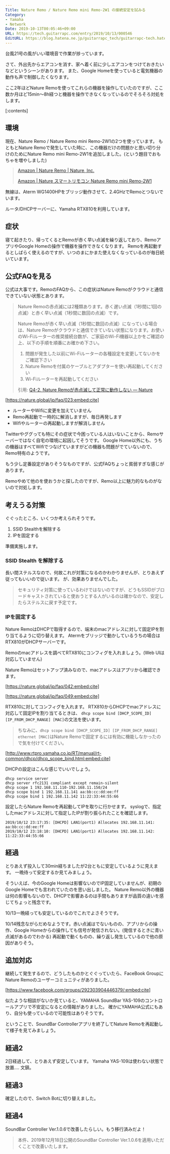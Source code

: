 ```yaml
---
Title: Nature Remo / Nature Remo mini Remo-2W1 の接続安定を試みる
Category:
- Yamaha
- Network
Date: 2019-10-13T00:05:46+09:00
URL: https://tech.guitarrapc.com/entry/2019/10/13/000546
EditURL: https://blog.hatena.ne.jp/guitarrapc_tech/guitarrapc-tech.hatenablog.com/atom/entry/26006613448551571
---
```


台風21号の風がいい環境音で作業が捗っています。

さて、外出先からエアコンを消す、家へ着く前に少しエアコンをつけておきたいなどというシーンがあります。
また、Google Homeを使っていると電気機器の動作も声で制御したくなります。

ここ2年ほどNature Remoを使ってこれらの機器を操作していたのですが、ここ数か月ほど15min～8h経つと機器を操作できなくなっているのでそろそろ対処をします。

[:contents]

## 環境

現在、Nature Remo / Nature Remo mini Remo-2W1の2つを使っています。 もともとNature Remoで発生していた時に、この機器だけの問題かと思い切り分けのためにNature Remo mini Remo-2W1を追加しました。(という題目でおもちゃを増やしました)

> [Amazon \| Nature Remo \| Nature, Inc\.](https://www.amazon.co.jp/Nature-Inc-Remo-01-Remo/dp/B06XCQFP96)
>
> [Amazon \| Nature スマートリモコン Nature Remo mini Remo\-2W1](https://www.amazon.co.jp/Nature-Remo-mini-%E5%AE%B6%E9%9B%BB%E3%82%B3%E3%83%B3%E3%83%88%E3%83%AD-%E3%83%A9-REMO2W1/dp/B07CWNLHJ8)

無線は、Aterm WG1400HPをブリッジ動作させて、2.4GHzでRemoとつないでいます。

ルータ/DHCPサーバーに、Yamaha RTX810を利用しています。

## 症状

寝て起きたり、帰ってくるとRemoが赤く早い点滅を繰り返しており、RemoアプリやGoogle Homeの操作で機器を操作できなくなります。
Remoを再起動するとしばらく使えるのですが、いつのまにかまた使えなくなっているのが毎日続いています。

## 公式FAQを見る

公式は大事です。RemoのFAQから、この症状はNature Remoがクラウドと通信できていない状態とあります。

> Nature Remoの赤点滅には2種類あります。赤く遅い点滅（1秒間に1回の点滅）と赤く早い点滅（1秒間に数回の点滅）です。
>
> Nature Remoが赤く早い点滅（1秒間に数回の点滅）になっている場合は、Nature Remoがクラウドと通信できていない状態になります。お使いのWi-Fiルーターの推奨接続台数が、ご家庭のWi-Fi機器以上かをご確認の上、以下の手順を順番にお確かめ下さい。
>
>
> 1. 問題が発生した以前にWi-Fiルーターの各種設定を変更してないかをご確認下さい
> 2. Nature Remoを付属のケーブルとアダプターを使い再起動してください
> 3. Wi-Fiルーターを再起動してください
>
> 引用: [Q4\-2\. Nature Remoが赤点滅して正常に動作しない — Nature](https://nature.global/jp/faq/023)

[https://nature.global/jp/faq/023:embed:cite]

* ルーターやWifiに変更を加えていません
* Remo再起動で一時的に解消しますが、毎日再発します
* Wifiやルーターの再起動しますが解消しません

Twitterやググっても特にその症状で今困っている人はいないことから、Remoサーバーではなく自宅の環境に起因してそうです。
Google Home以外にも、うちの機器はすべてWifiでつなげていますがどの機器も問題がでていないので、Remo特有のようです。

もう少し定番設定がありそうなものですが、公式FAQちょっと貧弱すぎな感じがあります。

Remoやめて他のを使おうかと探したのですが、Remo以上に魅力的なものがないので対処します。


## 考えうる対策

ぐぐったところ、いくつか考えられそうです。

1. SSID Stealthを解除する
1. IPを固定する

準備実施します。

### SSID Stealth を解除する

長い間ステルスなので、何故これが対策になるのかわかりませんが、とりあえず従ってもいいので従います。
が、効果ありませんでした。

> セキュリティ対策に使っているわけではないのですが、どうもSSIDがブロードキャストされていると使おうとする人がいるのは確かなので、安定したらステルスに戻す予定です。

### IPを固定する

Nature RemoはDHCPで取得するので、端末のmacアドレスに対して固定IPを割り当てるように切り替えます。
Atermをブリッジで動かしているうちの場合はRTX810がDHCPサーバーです。

Remoのmacアドレスを調べてRTX810にコンフィグを入れましょう。(Web UIは対応していません)

Nature Remoはセットアップ済みなので、macアドレスはアプリから確認できます。

[https://nature.global/jp/faq/042:embed:cite]

[https://nature.global/jp/faq/049:embed:cite]

RTX810に対してコンフィグを入れます。
RTX810からDHCPでmacアドレスに対応して固定IPを割り当てるときは、 `dhcp scope bind [DHCP_SCOPE_ID] [IP_FROM_DHCP_RANGE] [MAC]`の文法を使います。

> ちなみに、`dhcp scope bind [DHCP_SCOPE_ID] [IP_FROM_DHCP_RANGE] ethernet [MAC]`はNature Remoで固定するには有効に機能しなかったので気を付けてください。

[http://www.rtpro.yamaha.co.jp/RT/manual/rt-common/dhcp/dhcp_scope_bind.html:embed:cite]

DHCPの設定はこんな感じでいいでしょう。

```
dhcp service server
dhcp server rfc2131 compliant except remain-silent
dhcp scope 1 192.168.11.110-192.168.11.150/24
dhcp scope bind 1 192.168.11.141 aa:bb:cc:dd:ee:ff
dhcp scope bind 1 192.168.11.142 11:22:33:44:55:66
```

設定したらNature Remoを再起動してIPを取りに行かせます。
syslogで、指定したmacアドレスに対して指定したIPが割り振られたことを確認します。

```
2019/10/12 23:17:35: [DHCPD] LAN1(port1) Allocates 192.168.11.141: aa:bb:cc:dd:ee:ff
2019/10/12 23:18:10: [DHCPD] LAN1(port1) Allocates 192.168.11.142: 11:22:33:44:55:66
```

## 経過

とりあえず投入して30min経ちましたが2台ともに安定しているように見えます。
一晩待って安定するか見てみましょう。

そういえば、今のGoogle Homeは影響ないのでIP固定していませんが、初期のGoogle Homeでも言われていたのを思い出しました。
Nature Remo以外の機器は何の影響もないので、DHCPで影響あるのは手間もありますが品質の違いを感じてちょっと残念です。

10/13一晩経っても安定しているのでこれでよさそうです。

10/14残念ながらだめなようです。赤い点滅はでないものの、アプリからの操作、Google Homeからの操作しても信号が発信されない。(発信するときに青い点滅があるのでわかる) 再起動で動くものの、繰り返し発生しているので他の原因がありそう。

## 追加対応

継続して発生するので、どうしたものかとぐぐっていたら、FaceBook GroupにNature Remoのユーザーコミュニティがありました。

[https://www.facebook.com/groups/292303904446379/:embed:cite]

似たような相談がないか見ていると、YAMAHA SoundBar YAS-109のコントロールアプリで不安定になるとの情報がありました。
確かにYAMAHA公式にもあり、自分も使っているので可能性はありそうです。

ということで、SoundBar Controllerアプリを終了してNature Remoを再起動して様子を見てみましょう。

## 経過2

2日経過して、とりあえず安定しています。
Yamaha YAS-109は使わない状態で放置.... 文鎮。

## 経過3

確定したので、Switch Botに切り替えました。

## 経過4

SoundBar Controller Ver.1.0.6で改善したらしい。もう移行済みだよ！

> 本件、2019年12月18日公開のSoundBar Controller Ver.1.0.6を適用いただくことで改善いたします。
